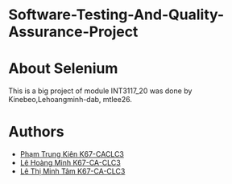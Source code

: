 # Software-Testing-And-Quality-Assurance-Project

# About Selenium

This is a big project of module INT3117_20 was done by Kinebeo,Lehoangminh-dab, mtlee26.

# Authors
- [Phạm Trung Kiên K67-CACLC3](https://github.com/KineBeo)
- [Lê Hoàng Minh K67-CA-CLC3](https://github.com/Lehoangminh-dab)
- [Lê Thị Minh Tâm K67-CA-CLC3](https://github.com/mtlee26)
